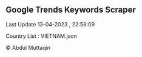 

## Google Trends Keywords Scraper 
 
Last Update 13-04-2023 , 22:58:09

Country List :
VIETNAM.json



© Abdul Muttaqin 

